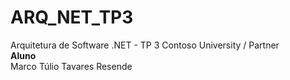 # ARQ_NET_TP3
Arquitetura de Software .NET - TP 3 Contoso University / Partner <br />
<b>Aluno</b><br />
Marco Túlio Tavares Resende <br />
